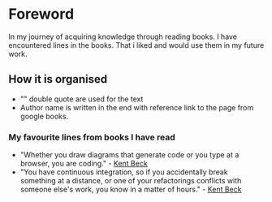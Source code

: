 # Foreword
In my journey of acquiring knowledge through reading books. I have encountered lines in the books. That i liked and would use them in my future work.

## How it is organised
* "" double quote are used for the text
* Author name is written in the end with reference link to the page from google books.
### My favourite lines from books I have read

* "Whether you draw diagrams that generate code or you type at a browser, you are coding." - [Kent Beck](https://books.google.de/books?id=G8EL4H4vf7UC&pg=PA44&lpg=PA44&dq=Whether+you+draw+diagrams+that+generate+code+or+you+type+at+a+browser,+you+are+coding&source=bl&ots=j9BKyolVzq&sig=EeGqB0mdZZ2CTDcR44Cr8ia14ao&hl=en&sa=X&ved=0ahUKEwi-lPD_pMXUAhVoP5oKHc4ABI0Q6AEIKDAA#v=onepage&q=Whether%20you%20draw%20diagrams%20that%20generate%20code%20or%20you%20type%20at%20a%20browser%2C%20you%20are%20coding&f=false)
* "You have continuous integration, so if you accidentally break something at a distance, or one of your refactorings conflicts with someone else's work, you know in a matter of hours." - [Kent Beck](https://books.google.de/books?id=G8EL4H4vf7UC&pg=PA66&lpg=PA66&dq=You+have+continuous+integration,+so+if+you+accidentally+break+something+at+a+distance&source=bl&ots=j9BKywjVvm&sig=seSAeUacuusHmUvy5zo6JcdFUEU&hl=en&sa=X&ved=0ahUKEwjN0duzx8fUAhXCPZoKHSYeBEMQ6AEIKDAA#v=onepage&q=You%20have%20continuous%20integration%2C%20so%20if%20you%20accidentally%20break%20something%20at%20a%20distance&f=false)

